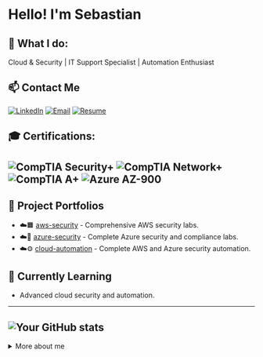 # Hello! I'm Sebastian
## 💼 What I do:
Cloud & Security | IT Support Specialist | Automation Enthusiast
<br>
## 📫 Contact Me
[![LinkedIn](https://img.shields.io/badge/LinkedIn-blue?logo=linkedin&logoColor=white&style=for-the-badge)](https://linkedin.com/in/sebastiansilc)
[![Email](https://img.shields.io/badge/Email-grey?logo=gmail&logoColor=white&style=for-the-badge)](mailto:sebastian@playbookvisualarts.com)
[![Resume](https://img.shields.io/badge/RESUME-0078D4?style=for-the-badge)](https://drive.google.com/file/d/1mZx61C-Dzqzedsh5I0SLu_YJVoeqJRdY/view?usp=drive_link)
<br>
## 🎓 Certifications:
![CompTIA Security+](https://img.shields.io/badge/COMPTIA%20SECURITY+-ED6C47?style=for-the-badge&logo=bitwarden&logoColor=white)
![CompTIA Network+](https://img.shields.io/badge/COMPTIA%20NETWORK+-F7941E?style=for-the-badge&logo=openvpn&logoColor=white)
![CompTIA A+](https://img.shields.io/badge/COMPTIA%20A+-0079C1?style=for-the-badge&logo=intel&logoColor=white)
![Azure AZ-900](https://img.shields.io/badge/AZURE%20AZ--900-0078D4?style=for-the-badge&logo=cloudflare&logoColor=white)
<br>
---
## 🔭 Project Portfolios
- ☁️🟧 [aws-security](https://github.com/AWS-Security-Portfolio) - Comprehensive AWS security labs.
- ☁️🔵 [azure-security](https://github.com/Azure-Security-Portfolio) - Complete Azure security and compliance labs.
- ☁️⚙️ [cloud-automation](https://github.com/Cloud-Automation-Portfolio) - Complete AWS and Azure security automation.
## 🌱 Currently Learning
- Advanced cloud security and automation.
---
![Your GitHub stats](https://github-readme-stats.vercel.app/api?username=SebaSilC&show_icons=true)
---

<details>
  <summary>More about me</summary>

  Originally from Chile, I have been traveling the world and living abroad since 2015. Living in Berlin since June 2017. I finished my master's in Filmmaking in 2014.

  🌍 [sebastiansilc.com](https://www.sebastiansilc.com)  
Languages: English (C2) /  German (B2) / Spanish (Native)
</details>

